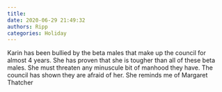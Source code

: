 ```yaml
---
title: 
date: 2020-06-29 21:49:32
authors: Ripp
categories: Holiday
---
```


 Karin has been bullied by the beta males that make up the council for almost 4 years.  She has proven that she is tougher than all of these beta males.  She must threaten any minuscule bit of manhood they have.
The council has shown they are afraid of her.
She reminds me of Margaret Thatcher